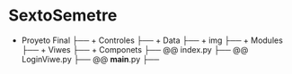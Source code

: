 # SextoSemetre

- Proyeto Final
   ├── + Controles
   ├── + Data
   ├── + img
   ├── + Modules
   ├── + Viwes
        ├── + Componets
        ├── @@ index.py
        ├── @@ LoginViwe.py
   ├── @@ __main__.py
   ├──